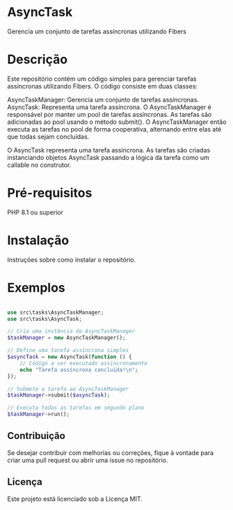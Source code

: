 # AsyncTask
Gerencia um conjunto de tarefas assíncronas utilizando Fibers


# Descrição

Este repositório contém um código simples para gerenciar tarefas assíncronas utilizando Fibers.
O código consiste em duas classes:

AsyncTaskManager: Gerencia um conjunto de tarefas assíncronas.
AsyncTask: Representa uma tarefa assíncrona.
O AsyncTaskManager é responsável por manter um pool de tarefas assíncronas. As tarefas são adicionadas ao pool usando o método submit(). O AsyncTaskManager então executa as tarefas no pool de forma cooperativa, alternando entre elas até que todas sejam concluídas.

O AsyncTask representa uma tarefa assíncrona. As tarefas são criadas instanciando objetos AsyncTask passando a lógica da tarefa como um callable no construtor.

# Pré-requisitos

PHP 8.1 ou superior

# Instalação

Instruções sobre como instalar o repositório.

# Exemplos

```php

use src\tasks\AsyncTaskManager;
use src\tasks\AsyncTask;

// Cria uma instância do AsyncTaskManager
$taskManager = new AsyncTaskManager();

// Define uma tarefa assíncrona simples
$asyncTask = new AsyncTask(function () {
    // Código a ser executado assincronamente
    echo "Tarefa assíncrona concluída!\n";
});

// Submete a tarefa ao AsyncTaskManager
$taskManager->submit($asyncTask);

// Executa todas as tarefas em segundo plano
$taskManager->run();
```



## Contribuição

Se desejar contribuir com melhorias ou correções, fique à vontade para criar uma pull request ou abrir uma issue no repositório.

## Licença

Este projeto está licenciado sob a Licença MIT.
